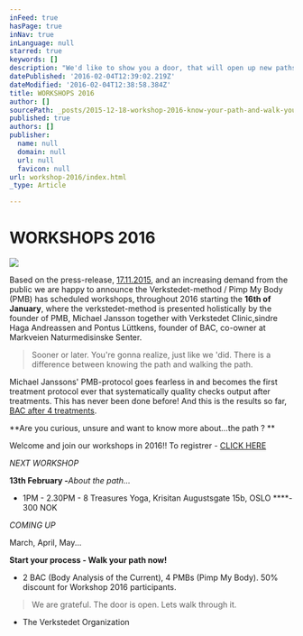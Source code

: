 ```yaml
---
inFeed: true
hasPage: true
inNav: true
inLanguage: null
starred: true
keywords: []
description: "We'd like to show you a door, that will open up new paths and knowledge to help you take control of pain and excel your performance."
datePublished: '2016-02-04T12:39:02.219Z'
dateModified: '2016-02-04T12:38:58.384Z'
title: WORKSHOPS 2016
author: []
sourcePath: _posts/2015-12-18-workshop-2016-know-your-path-and-walk-your-path.md
published: true
authors: []
publisher:
  name: null
  domain: null
  url: null
  favicon: null
url: workshop-2016/index.html
_type: Article

---
```

# WORKSHOPS 2016
![](https://the-grid-user-content.s3-us-west-2.amazonaws.com/36b14a76-4bfd-405d-9a04-fe41fe6a0a60.jpg)

Based on the press-release, [17.11.2015][0], and an increasing demand from the public we are happy to announce the Verkstedet-method / Pimp My Body (PMB) has scheduled workshops, throughout 2016 starting the **16th of January**, where the verkstedet-method is presented holistically by the founder of PMB, Michael Jansson together with Verkstedet Clinic,sindre Haga Andreassen and Pontus Lüttkens, founder of BAC, co-owner at Markveien Naturmedisinske Senter.

> Sooner or later. You're gonna realize, just like we 'did. There is a difference between knowing the path and walking the path.

Michael Janssons' PMB-protocol goes fearless in and becomes the first treatment protocol ever that systematically quality checks output after treatments. This has never been done before! And this is the results so far, [BAC after 4 treatments][1].

**Are you curious, unsure and want to know more about...the path ? **

Welcome and join our workshops in 2016!! To registrer  -  [CLICK HERE][2]

_NEXT WORKSHOP_

**13th February -**_About the path..._

* 1PM - 2.30PM - 8 Treasures Yoga, Krisitan Augustsgate 15b, OSLO ****- 300 NOK

_COMING UP_

March, April, May...

**Start your process - Walk your path now!**

* 2 BAC (Body Analysis of the Current), 4 PMBs (Pimp My Body). 50% discount for Workshop 2016 participants.

> We are grateful. The door is open. Lets walk through it.

- The Verkstedet Organization

[0]: http://www.verkstedet.org/pressrelease-17112015/
[1]: http://www.verkstedet.org/bac-after-4-treatments/
[2]: https://podio.com/webforms/14208298/953185